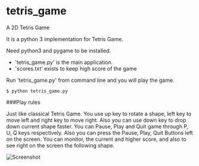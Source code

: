# tetris_game
A 2D Tetris Game

It is a python 3 implementation for Tetris Game.
	
Need python3 and pygame to be installed.

* 'tetris_game.py' is the main application.
* 'scores.txt' exists to keep high score of the game
	
Run 'tetris_game.py' from command line and you will play the game.

```shell
$ python tetris_game.py
```


###Play rules

Just like classical Tetris Game. 
You use up key to rotate a shape, left key to move left and right key to move right. Also you can use down key to drop down current shape faster.
You can Pause, Play and Quit game through P, U, Q keys respectively. Also you can press the Pause, Play, Quit Buttons left on the screen.
You can monitor, the current and higher score, and also to see right on the screen the following shape.


![Screenshot](doc/pics/screenshot.png)
